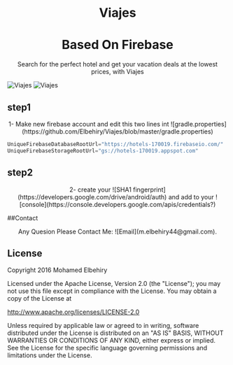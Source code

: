 <h1 align="center">Viajes</h1>
<h1 align="center">Based On Firebase</h1>
<p align="center">Search for the perfect hotel and get your vacation deals at the lowest prices, with Viajes </p>


![Viajes](https://raw.githubusercontent.com/Elbehiry/Viajes/master/screenshots/viajes1.png)
![Viajes](https://raw.githubusercontent.com/Elbehiry/Viajes/master/screenshots/viajes2.png)

## step1
<p align="center">1- Make new firebase account and edit this two lines int ![gradle.properties](https://github.com/Elbehiry/Viajes/blob/master/gradle.properties)</p>

```gradle
UniqueFirebaseDatabaseRootUrl="https://hotels-170019.firebaseio.com/"
UniqueFirebaseStorageRootUrl="gs://hotels-170019.appspot.com"
```

## step2

<p align="center">2- create your ![SHA1 fingerprint](https://developers.google.com/drive/android/auth) and add to your ![console](https://console.developers.google.com/apis/credentials?) </p>

##Contact
<p align="center">Any Quesion Please Contact Me: ![Email](m.elbehiry44@gmail.com).</p>


## License
Copyright 2016 Mohamed Elbehiry

Licensed under the Apache License, Version 2.0 (the "License");
you may not use this file except in compliance with the License.
You may obtain a copy of the License at

http://www.apache.org/licenses/LICENSE-2.0

Unless required by applicable law or agreed to in writing, software
distributed under the License is distributed on an "AS IS" BASIS,
WITHOUT WARRANTIES OR CONDITIONS OF ANY KIND, either express or implied.
See the License for the specific language governing permissions and
limitations under the License.










